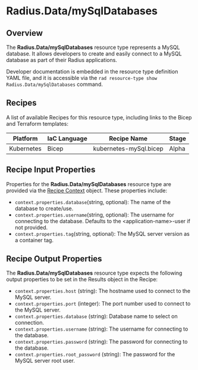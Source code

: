 # Radius.Data/mySqlDatabases

## Overview

The **Radius.Data/mySqlDatabases** resource type represents a MySQL database. It allows developers to create and easily connect to a MySQL database as part of their Radius applications.

Developer documentation is embedded in the resource type definition YAML file, and it is accessible via the `rad resource-type show Radius.Data/mySqlDatabases` command.

## Recipes

A list of available Recipes for this resource type, including links to the Bicep and Terraform templates:

|Platform| IaC Language| Recipe Name | Stage |
|---|---|---|---|
| Kubernetes | Bicep | kubernetes-mySql.bicep | Alpha |

## Recipe Input Properties

Properties for the **Radius.Data/mySqlDatabases** resource type are provided via the [Recipe Context](https://docs.radapp.io/reference/context-schema/) object. These properties include:

- `context.properties.database`(string, optional): The name of the database to create/use.
- `context.properties.username`(string, optional): The username for connecting to the database. Defaults to the \<application-name\>-user if not provided.
- `context.properties.tag`(string, optional): The MySQL server version as a container tag.

## Recipe Output Properties

The **Radius.Data/mySqlDatabases** resource type expects the following output properties to be set in the Results object in the Recipe:

- `context.properties.host` (string): The hostname used to connect to the MySQL server.
- `context.properties.port` (integer): The port number used to connect to the MySQL server.
- `context.properties.database` (string): Database name to select on connection.
- `context.properties.username` (string): The username for connecting to the database.
- `context.properties.password` (string): The password for connecting to the database.
- `context.properties.root_password` (string): The password for the MySQL server root user.
